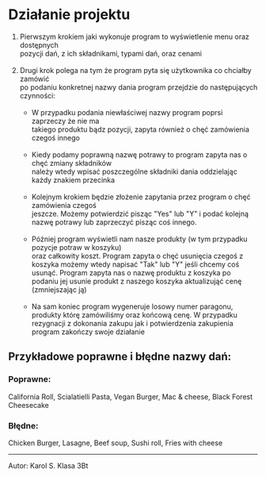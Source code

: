 <h1>Działanie projektu</h1>
<ol>
<li> Pierwszym krokiem jaki wykonuje program to wyświetlenie menu oraz dostępnych<br>
pozycji dań, z ich składnikami, typami dań, oraz cenami</li>
<br>
<li> Drugi krok polega na tym że program pyta się użytkownika co chciałby zamówić<br>
po podaniu konkretnej nazwy dania program przejdzie do następujących czynności:
<br>
<ul>
<br>
<li> W przypadku podania niewłaściwej nazwy program poprsi zaprzeczy że nie ma<br>
takiego produktu bądz pozycji, zapyta również o chęć zamówienia czegoś innego</li>
<br>
<li>Kiedy podamy poprawną nazwę potrawy to program zapyta nas o chęć zmiany składników<br>
należy wtedy wpisać poszczególne składniki dania oddzielając każdy znakiem przecinka</li>
<br>
<li>Kolejnym krokiem będzie złożenie zapytania przez program o chęć zamówienia czegoś<br>
jeszcze. Możemy potwierdzić pisząc "Yes" lub "Y" i podać kolejną nazwę potrawy lub zaprzeczyć pisząc coś innego.<br>
</li>
<br>
<li>Później program wyświetli nam nasze produkty (w tym przypadku pozycje potraw w koszyku)<br>
oraz całkowity koszt. Program zapyta o chęć usunięcia czegoś z koszyka możemy wtedy napisać "Tak" lub "Y"
jeśli chcemy coś usunąć. Program zapyta nas o nazwę produktu z koszyka po podaniu jej
usunie produkt z naszego koszyka aktualizująć cenę (zmniejszając ją)</li>
<br>
<li>Na sam koniec program wygeneruje losowy numer paragonu, produkty którę zamówiliśmy
oraz końcową cenę. W przypadku rezygnacji z dokonania zakupu jak i potwierdzenia zakupienia
program zakończy swoje działanie</li>
</ul>
</li>
</ol>

<h2>Przykładowe poprawne i błędne nazwy dań:</h2>
<h3>Poprawne:</h3>
California Roll, Scialatielli Pasta, Vegan Burger, Mac & cheese, Black Forest Cheesecake

<h3>Błędne:</h3>
Chicken Burger, Lasagne, Beef soup, Sushi roll, Fries with cheese
<hr>
<footer>
Autor: Karol S. Klasa 3Bt
</footer>